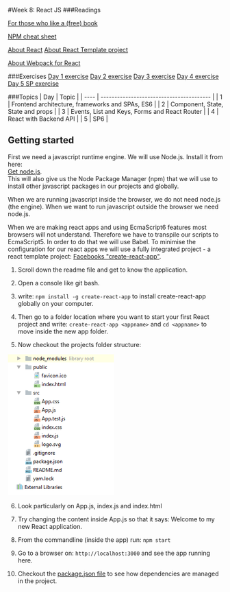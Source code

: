#Week 8: React JS
###Readings

[For those who like a (free) book](https://leanpub.com/the-road-to-learn-react)

[NPM cheat sheet](study/npm_cheat_sheet.md) 

[About React](https://facebook.github.io/react/)
[About React Template project](https://github.com/facebookincubator/create-react-app#getting-started)  

[About Webpack for React](http://www.pro-react.com/materials/appendixA/)

###Exercises
[Day 1 exercise](exercises/day1ex.md) 
[Day 2 exercise](exercises/day2ex.md) 
[Day 3 exercise](exercises/day3ex.md) 
[Day 4 exercise](exercises/day4ex.md) 
[Day 5 SP exercise](exercises/day5ex.md)  

###Topics
| Day  | Topic                                    |
| ---- | ---------------------------------------- |
| 1    | Frontend architecture, frameworks and SPAs, ES6 |
| 2    | Component, State, State and props        |
| 3    | Events, List and Keys, Forms and React Router |
| 4    | React with Backend API                   |
| 5    | SP6                                      |


## Getting started
First we need a javascript runtime engine. We will use Node.js. Install it from here:  
[Get node.js](https://nodejs.org/en/).   
This will also give us the Node Package Manager (npm) that we will use to install other javascript packages in our projects and globally.

When we are running javascript inside the browser, we do not need node.js (the engine). When we want to run javascript outside the browser we need node.js.

When we are making react apps and using EcmaScript6 features most browsers will not understand. Therefore we have to transpile our scripts to EcmaScript5. In order to do that we will use Babel. To minimise the configuration for our react apps we will use a fully integrated project - a react template project: [Facebooks "create-react-app"](https://github.com/facebookincubator/create-react-app#getting-started).   

1. Scroll down the readme file and get to know the application.

2. Open a console like git bash.

3. write: `npm install -g create-react-app` to install create-react-app globally on your computer.    

4. Then go to a folder location where you want to start your first React project and write: `create-react-app <appname>` and `cd <appname>` to move inside the new app folder.

5. Now checkout the projects folder structure:  

![text](img/folderstructure.png)   

6. Look particularly on App.js, index.js and index.html  

7. Try changing the content inside App.js so that it says: Welcome to my new React application.

8. From the commandline (inside the app) run: `npm start`  

9. Go to a browser on: `http://localhost:3000` and see the app running here.  

10. Checkout the [package.json file](https://github.com/facebookincubator/create-react-app/blob/master/package.json) to see how dependencies are managed in the project.  
